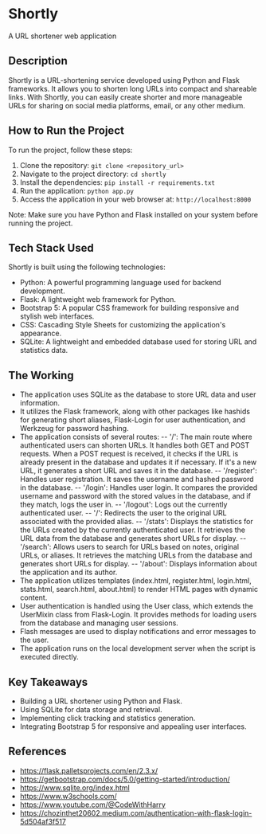 # Shortly
A URL shortener web application

## Description
Shortly is a URL-shortening service developed using Python and Flask frameworks. It allows you to shorten long URLs into compact and shareable links. With Shortly, you can easily create shorter and more manageable URLs for sharing on social media platforms, email, or any other medium.

## How to Run the Project
To run the project, follow these steps:

1. Clone the repository: `git clone <repository_url>`
2. Navigate to the project directory: `cd shortly`
3. Install the dependencies: `pip install -r requirements.txt`
4. Run the application: `python app.py`
5. Access the application in your web browser at: `http://localhost:8000`

Note: Make sure you have Python and Flask installed on your system before running the project.

## Tech Stack Used
Shortly is built using the following technologies:

- Python: A powerful programming language used for backend development.
- Flask: A lightweight web framework for Python.
- Bootstrap 5: A popular CSS framework for building responsive and stylish web interfaces.
- CSS: Cascading Style Sheets for customizing the application's appearance.
- SQLite: A lightweight and embedded database used for storing URL and statistics data.

## The Working
- The application uses SQLite as the database to store URL data and user information.
- It utilizes the Flask framework, along with other packages like hashids for generating short aliases, Flask-Login for user authentication, and Werkzeug for password hashing.
- The application consists of several routes:
-- '/': The main route where authenticated users can shorten URLs. It handles both GET and POST requests. When a POST request is received, it checks if the URL is already present in the database and updates it if necessary. If it's a new URL, it generates a short URL and saves it in the database.
-- '/register': Handles user registration. It saves the username and hashed password in the database.
-- '/login': Handles user login. It compares the provided username and password with the stored values in the database, and if they match, logs the user in.
-- '/logout': Logs out the currently authenticated user.
-- '/<alias>': Redirects the user to the original URL associated with the provided alias.
-- '/stats': Displays the statistics for the URLs created by the currently authenticated user. It retrieves the URL data from the database and generates short URLs for display.
-- '/search': Allows users to search for URLs based on notes, original URLs, or aliases. It retrieves the matching URLs from the database and generates short URLs for display.
-- '/about': Displays information about the application and its author.
- The application utilizes templates (index.html, register.html, login.html, stats.html, search.html, about.html) to render HTML pages with dynamic content.
- User authentication is handled using the User class, which extends the UserMixin class from Flask-Login. It provides methods for loading users from the database and managing user sessions.
- Flash messages are used to display notifications and error messages to the user.
- The application runs on the local development server when the script is executed directly.

## Key Takeaways
- Building a URL shortener using Python and Flask.
- Using SQLite for data storage and retrieval.
- Implementing click tracking and statistics generation.
- Integrating Bootstrap 5 for responsive and appealing user interfaces.

## References
- https://flask.palletsprojects.com/en/2.3.x/
- https://getbootstrap.com/docs/5.0/getting-started/introduction/
- https://www.sqlite.org/index.html
- https://www.w3schools.com/
- https://www.youtube.com/@CodeWithHarry
- https://chozinthet20602.medium.com/authentication-with-flask-login-5d504af3f517
